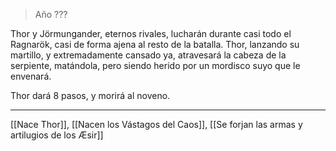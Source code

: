 > Año ???

Thor y Jörmungander, eternos rivales, lucharán durante casi todo el Ragnarök, casi de forma ajena al resto de la batalla. Thor, lanzando su martillo, y extremadamente cansado ya, atravesará la cabeza de la serpiente, matándola, pero siendo herido por un mordisco suyo que le envenará.

Thor dará 8 pasos, y morirá al noveno.

---

[[Nace Thor]], [[Nacen los Vástagos del Caos]], [[Se forjan las armas y artilugios de los Æsir]]